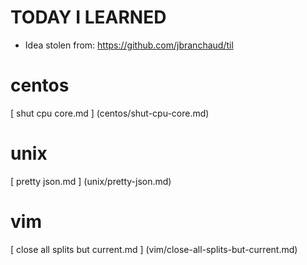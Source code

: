 # TODAY I LEARNED

* Idea stolen from: https://github.com/jbranchaud/til



















# centos

[ shut cpu core.md ] (centos/shut-cpu-core.md)

# unix

[ pretty json.md ] (unix/pretty-json.md)

# vim

[ close all splits but current.md ] (vim/close-all-splits-but-current.md)

